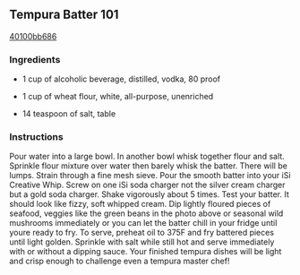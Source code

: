 ## Tempura Batter 101

[40100bb686](http://www.food.com/recipe/tempura-batter-101-436866)

### Ingredients

 - 1 cup of alcoholic beverage, distilled, vodka, 80 proof

 - 1 cup of wheat flour, white, all-purpose, unenriched

 - 14 teaspoon of salt, table

### Instructions

Pour water into a large bowl. In another bowl whisk together flour and salt. Sprinkle flour mixture over water then barely whisk the batter. There will be lumps. Strain through a fine mesh sieve. Pour the smooth batter into your iSi Creative Whip. Screw on one iSi soda charger not the silver cream charger but a gold soda charger. Shake vigorously about 5 times. Test your batter. It should look like fizzy, soft whipped cream. Dip lightly floured pieces of seafood, veggies like the green beans in the photo above or seasonal wild mushrooms immediately or you can let the batter chill in your fridge until youre ready to fry. To serve, preheat oil to 375F and fry battered pieces until light golden. Sprinkle with salt while still hot and serve immediately with or without a dipping sauce. Your finished tempura dishes will be light and crisp enough to challenge even a tempura master chef!